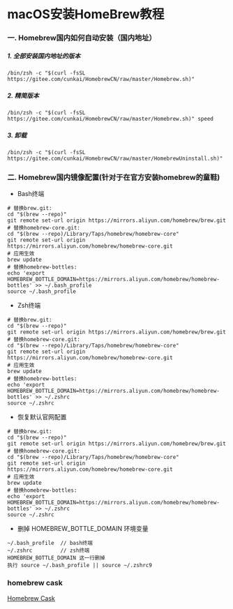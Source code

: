 # macOS安装HomeBrew教程
### 一. Homebrew国内如何自动安装（国内地址）
##### 1. 全部安装国内地址的版本
```
/bin/zsh -c "$(curl -fsSL https://gitee.com/cunkai/HomebrewCN/raw/master/Homebrew.sh)"
```
##### 2. 精简版本
```
/bin/zsh -c "$(curl -fsSL https://gitee.com/cunkai/HomebrewCN/raw/master/Homebrew.sh)" speed
```
##### 3. 卸载
```
/bin/zsh -c "$(curl -fsSL https://gitee.com/cunkai/HomebrewCN/raw/master/HomebrewUninstall.sh)"
```
### 二. Homebrew国内镜像配置(针对于在官方安装homebrew的童鞋)
- Bash终端
```
# 替换brew.git:
cd "$(brew --repo)"
git remote set-url origin https://mirrors.aliyun.com/homebrew/brew.git
# 替换homebrew-core.git:
cd "$(brew --repo)/Library/Taps/homebrew/homebrew-core"
git remote set-url origin https://mirrors.aliyun.com/homebrew/homebrew-core.git
# 应用生效
brew update
# 替换homebrew-bottles:
echo 'export HOMEBREW_BOTTLE_DOMAIN=https://mirrors.aliyun.com/homebrew/homebrew-bottles' >> ~/.bash_profile
source ~/.bash_profile
```
- Zsh终端
```
# 替换brew.git:
cd "$(brew --repo)"
git remote set-url origin https://mirrors.aliyun.com/homebrew/brew.git
# 替换homebrew-core.git:
cd "$(brew --repo)/Library/Taps/homebrew/homebrew-core"
git remote set-url origin https://mirrors.aliyun.com/homebrew/homebrew-core.git
# 应用生效
brew update
# 替换homebrew-bottles:
echo 'export HOMEBREW_BOTTLE_DOMAIN=https://mirrors.aliyun.com/homebrew/homebrew-bottles' >> ~/.zshrc
source ~/.zshrc
```
- 恢复默认官网配置
```
# 替换brew.git:
cd "$(brew --repo)"
git remote set-url origin https://mirrors.aliyun.com/homebrew/brew.git
# 替换homebrew-core.git:
cd "$(brew --repo)/Library/Taps/homebrew/homebrew-core"
git remote set-url origin https://mirrors.aliyun.com/homebrew/homebrew-core.git
# 应用生效
brew update
# 替换homebrew-bottles:
echo 'export HOMEBREW_BOTTLE_DOMAIN=https://mirrors.aliyun.com/homebrew/homebrew-bottles' >> ~/.zshrc
source ~/.zshrc
```
- 删掉 HOMEBREW_BOTTLE_DOMAIN 环境变量
```
~/.bash_profile  // bash终端
~/.zshrc         // zsh终端
HOMEBREW_BOTTLE_DOMAIN 这一行删掉
执行 source ~/.bash_profile || source ~/.zshrc9
```
### homebrew cask
[Homebrew Cask](https://formulae.brew.sh/cask/)

